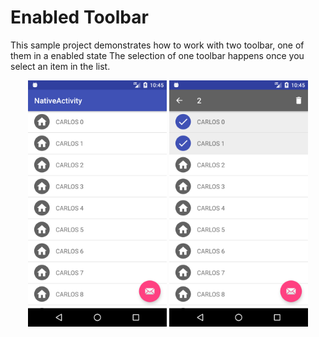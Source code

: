 
# Enabled Toolbar
This sample project demonstrates how to work with two toolbar, one of them in a enabled state
The selection of one toolbar happens once you select an item in the list.

<p align="center">
    <img src="screenshots/disabled.png" alt="icon" width="44%"/>
    <img src="screenshots/enabled.png" alt="icon" width="44%"/>
</p>